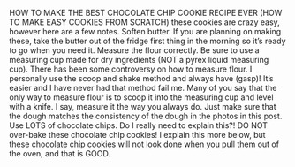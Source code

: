  HOW TO MAKE THE BEST CHOCOLATE CHIP COOKIE RECIPE EVER (HOW TO MAKE EASY COOKIES FROM SCRATCH)
these cookies are crazy easy, however here are a few notes.
Soften butter. If you are planning on making these, take the butter out of the fridge first thing in the morning so it’s ready to go when you need it.
Measure the flour correctly. Be sure to use a measuring cup made for dry ingredients (NOT a pyrex liquid measuring cup). There has been some controversy on how to measure flour. I personally use the scoop and shake method and always have (gasp)! It’s easier and I have never had that method fail me.  Many of you say that the only way to measure flour is to scoop it into the measuring cup and level with a knife. I say, measure it the way you always do. Just make sure that the dough matches the consistency of the dough in the photos in this post. 
Use LOTS of chocolate chips. Do I really need to explain this?!
DO NOT over-bake these chocolate chip cookies! I explain this more below, but these chocolate chip cookies will not look done when you pull them out of the oven, and that is GOOD.
